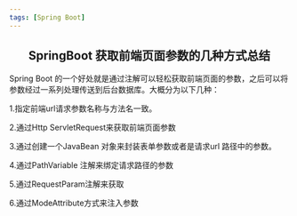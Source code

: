```yaml
---
tags: [Spring Boot]
---
```

## <center>SpringBoot 获取前端页面参数的几种方式总结</center>

Spring Boot 的一个好处就是通过注解可以轻松获取前端页面的参数，之后可以将参数经过一系列处理传送到后台数据库。大概分为以下几种：

1.指定前端url请求参数名称与方法名一致。

2.通过Http ServletRequest来获取前端页面参数

3.通过创建一个JavaBean 对象来封装表单参数或者是请求url 路径中的参数。

4.通过PathVariable 注解来绑定请求路径的参数

5.通过RequestParam注解来获取

6.通过ModeAttribute方式来注入参数

